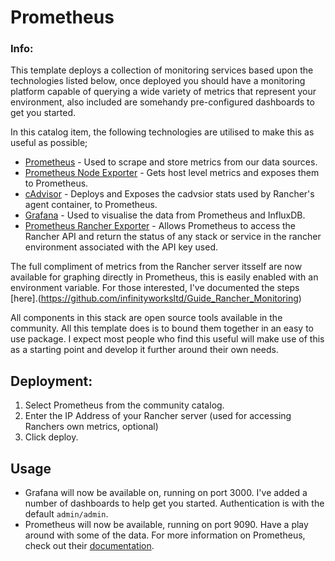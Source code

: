 # Prometheus

### Info:

This template deploys a collection of monitoring services based upon the technologies listed below, once deployed you should have a monitoring platform capable of querying a wide variety of metrics that represent your environment, also included are somehandy pre-configured dashboards to get you started.

In this catalog item, the following technologies are utilised to make this as useful as possible;

* [Prometheus](https://github.com/prometheus/prometheus) - Used to scrape and store metrics from our data sources.
* [Prometheus Node Exporter](https://github.com/prometheus/node_exporter) - Gets host level metrics and exposes them to Prometheus.
* [cAdvisor](https://github.com/google/cadvisor) - Deploys and Exposes the cadvsior stats used by Rancher's agent container, to Prometheus.
* [Grafana](https://github.com/grafana/grafana/) - Used to visualise the data from Prometheus and InfluxDB.
* [Prometheus Rancher Exporter](https://github.com/infinityworksltd/prometheus-rancher-exporter/) - Allows Prometheus to access the Rancher API and return the status of any stack or service in the rancher environment associated with the API key used.

The full compliment of metrics from the Rancher server itsself are now available for graphing directly in Prometheus, this is easily enabled with an environment variable. For those interested, I've documented the steps [here].(https://github.com/infinityworksltd/Guide_Rancher_Monitoring)

All components in this stack are open source tools available in the community. All this template does is to bound them together in an easy to use package. I expect most people who find this useful will make use of this as a starting point and develop it further around their own needs.
 
## Deployment:
1. Select Prometheus from the community catalog.
2. Enter the IP Address of your Rancher server (used for accessing Ranchers own metrics, optional)
3. Click deploy.

## Usage
* Grafana will now be available on, running on port 3000. I've added a number of dashboards to help get you started. Authentication is with the default `admin/admin`.
* Prometheus will now be available, running on port 9090. Have a play around with some of the data. For more information on Prometheus, check out their [documentation](https://prometheus.io/docs/introduction/overview/).
